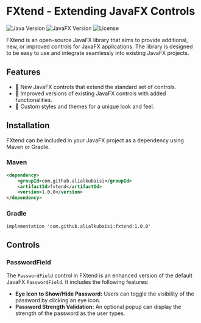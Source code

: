# FXtend - Extending JavaFX Controls

![Java Version](https://img.shields.io/badge/Java-%3E%3D%2011-blue)
![JavaFX Version](https://img.shields.io/badge/JavaFX-%3E%3D%2011-blue)
![License](https://img.shields.io/badge/License-Apache%202.0-green)

FXtend is an open-source JavaFX library that aims to provide additional, new, or improved controls for JavaFX applications. The library is designed to be easy to use and integrate seamlessly into existing JavaFX projects.

## Features

- 🚀 New JavaFX controls that extend the standard set of controls.
- 🔄 Improved versions of existing JavaFX controls with added functionalities.
- 🎨 Custom styles and themes for a unique look and feel.

## Installation

FXtend can be included in your JavaFX project as a dependency using Maven or Gradle.

### Maven
```xml
<dependency>
    <groupId>com.github.alialkubaisi</groupId>
    <artifactId>fxtend</artifactId>
    <version>1.0.0</version>
</dependency>
```
### Gradle
```
implementation 'com.github.alialkubaisi:fxtend:1.0.0'
```


## Controls

### PasswordField

The `PasswordField` control in FXtend is an enhanced version of the default JavaFX `PasswordField`. It includes the following features:

- **Eye Icon to Show/Hide Password:** Users can toggle the visibility of the password by clicking an eye icon.
- **Password Strength Validation:** An optional popup can display the strength of the password as the user types.
